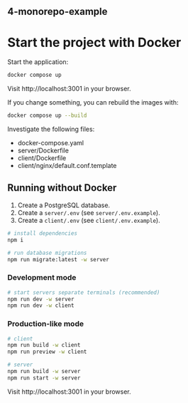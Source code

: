 ## 4-monorepo-example

# Start the project with Docker

Start the application:

```sh
docker compose up
```

Visit http://localhost:3001 in your browser.

If you change something, you can rebuild the images with:

```sh
docker compose up --build
```

Investigate the following files:

- docker-compose.yaml
- server/Dockerfile
- client/Dockerfile
- client/nginx/default.conf.template

## Running without Docker

1. Create a PostgreSQL database.
2. Create a `server/.env` (see `server/.env.example`).
3. Create a `client/.env` (see `client/.env.example`).

```sh
# install dependencies
npm i

# run database migrations
npm run migrate:latest -w server
```

### Development mode

```sh
# start servers separate terminals (recommended)
npm run dev -w server
npm run dev -w client
```

### Production-like mode

```sh
# client
npm run build -w client
npm run preview -w client

# server
npm run build -w server
npm run start -w server
```

Visit http://localhost:3001 in your browser.
